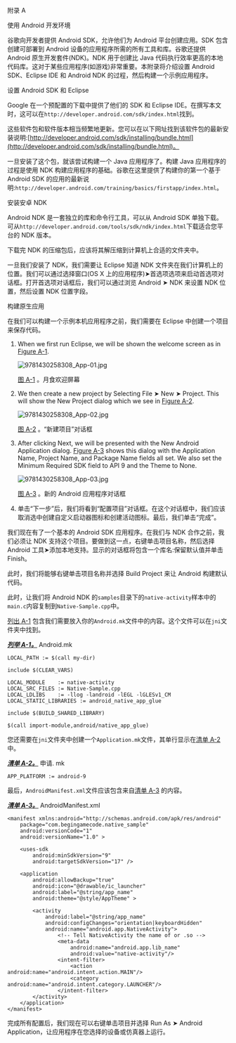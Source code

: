 附录 A

使用 Android 开发环境

谷歌向开发者提供 Android SDK，允许他们为 Android 平台创建应用。SDK 包含创建可部署到 Android 设备的应用程序所需的所有工具和库。谷歌还提供 Android 原生开发套件(NDK)。NDK 用于创建比 Java 代码执行效率更高的本地代码库。这对于某些应用程序(如游戏)非常重要。本附录将介绍设置 Android SDK、Eclipse IDE 和 Android NDK 的过程，然后构建一个示例应用程序。

设置 Android SDK 和 Eclipse

Google 在一个预配置的下载中提供了他们的 SDK 和 Eclipse IDE。在撰写本文时，这可以在`http://developer.android.com/sdk/index.html`找到。

这些软件包和软件版本相当频繁地更新。您可以在以下网址找到该软件包的最新安装说明:[http://developer.android.com/sdk/installing/bundle.html](http://developer.android.com/sdk/installing/bundle.html)。

一旦安装了这个包，就该尝试构建一个 Java 应用程序了。构建 Java 应用程序的过程是使用 NDK 构建应用程序的基础。谷歌在这里提供了构建你的第一个基于 Android SDK 的应用的最新说明:`http://developer.android.com/training/basics/firstapp/index.html`。

安装安卓 NDK

Android NDK 是一套独立的库和命令行工具，可以从 Android SDK 单独下载。可从`http://developer.android.com/tools/sdk/ndk/index.html`下载适合您平台的 NDK 版本。

下载完 NDK 的压缩包后，应该将其解压缩到计算机上合适的文件夹中。

一旦我们安装了 NDK，我们需要让 Eclipse 知道 NDK 文件夹在我们计算机上的位置。我们可以通过选择窗口(OS X 上的应用程序)➤首选项选项来启动首选项对话框。打开首选项对话框后，我们可以通过浏览 Android ➤ NDK 来设置 NDK 位置，然后设置 NDK 位置字段。

构建原生应用

在我们可以构建一个示例本机应用程序之前，我们需要在 Eclipse 中创建一个项目来保存代码。

1.  When we first run Eclipse, we will be shown the welcome screen as in [Figure A-1](#Fig1).

    ![9781430258308_App-01.jpg](images/9781430258308_App-01.jpg)

    [图 A-1](#_Fig1) 。月食欢迎屏幕

2.  We then create a new project by Selecting File ➤ New ➤ Project. This will show the New Project dialog which we see in [Figure A-2](#Fig2).

    ![9781430258308_App-02.jpg](images/9781430258308_App-02.jpg)

    [图 A-2](#_Fig2) 。“新建项目”对话框

3.  After clicking Next, we will be presented with the New Android Application dialog. [Figure A-3](#Fig3) shows this dialog with the Application Name, Project Name, and Package Name fields all set. We also set the Minimum Required SDK field to API 9 and the Theme to None.

    ![9781430258308_App-03.jpg](images/9781430258308_App-03.jpg)

    [图 A-3](#_Fig3) 。新的 Android 应用程序对话框

4.  单击“下一步”后，我们将看到“配置项目”对话框。在这个对话框中，我们应该取消选中创建自定义启动器图标和创建活动图标。最后，我们单击“完成”。

我们现在有了一个基本的 Android SDK 应用程序。在我们与 NDK 合作之前，我们必须让 NDK 支持这个项目。要做到这一点，右键单击项目名称，然后选择 Android 工具➤添加本地支持。显示的对话框将包含一个库名:保留默认值并单击 Finish。

此时，我们将能够右键单击项目名称并选择 Build Project 来让 Android 构建默认代码。

此时，让我们将 Android NDK 的`samples`目录下的`native-activity`样本中的`main.c`内容复制到`Native-Sample.cpp`中。

[列出 A-1](#list1) 包含我们需要放入你的`Android.mk`文件中的内容。这个文件可以在`jni`文件夹中找到。

[***列举 A-1。***](#_list1) Android.mk

```
LOCAL_PATH := $(call my-dir)

include $(CLEAR_VARS)

LOCAL_MODULE    := native-activity
LOCAL_SRC_FILES := Native-Sample.cpp
LOCAL_LDLIBS    := -llog -landroid -lEGL -lGLESv1_CM
LOCAL_STATIC_LIBRARIES := android_native_app_glue

include $(BUILD_SHARED_LIBRARY)

$(call import-module,android/native_app_glue)

```

您还需要在`jni`文件夹中创建一个`Application.mk`文件，其单行显示在[清单 A-2](#list2) 中。

[***清单 A-2。***](#_list2) 申请. mk

```
APP_PLATFORM := android-9

```

最后，`AndroidManifest.xml`文件应该包含来自[清单 A-3](#list3) 的内容。

[***清单 A-3。***](#_list3) AndroidManifest.xml

```
<manifest xmlns:android="http://schemas.android.com/apk/res/android"
    package="com.begingamecode.native_sample"
    android:versionCode="1"
    android:versionName="1.0" >

    <uses-sdk
        android:minSdkVersion="9"
        android:targetSdkVersion="17" />

    <application
        android:allowBackup="true"
        android:icon="@drawable/ic_launcher"
        android:label="@string/app_name"
        android:theme="@style/AppTheme" >

        <activity
            android:label="@string/app_name"
            android:configChanges="orientation|keyboardHidden"
            android:name="android.app.NativeActivity">
                <!-- Tell NativeActivity the name of or .so -->
                <meta-data
                    android:name="android.app.lib_name"
                    android:value="native-activity"/>
                <intent-filter>
                    <action android:name="android.intent.action.MAIN"/>
                    <category android:name="android.intent.category.LAUNCHER"/>
                </intent-filter>
        </activity>
    </application>
</manifest>

```

完成所有配置后，我们现在可以右键单击项目并选择 Run As ➤ Android Application，让应用程序在您选择的设备或仿真器上运行。